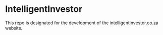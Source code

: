 # IntelligentInvestor
This repo is designated for the development of the intelligentinvestor.co.za website.
